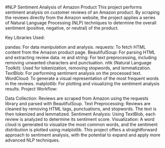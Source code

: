 #NLP Sentiment Analysis of Amazon Product
This project performs sentiment analysis on customer reviews of an Amazon product. By scraping the reviews directly from the Amazon website, the project applies a series of Natural Language Processing (NLP) techniques to determine the overall sentiment (positive, negative, or neutral) of the product.

Key Libraries Used:

pandas: For data manipulation and analysis.
requests: To fetch HTML content from the Amazon product page.
BeautifulSoup: For parsing HTML and extracting review data.
re and string: For text preprocessing, including removing unwanted characters and punctuation.
nltk (Natural Language Toolkit): Used for tokenization, removing stopwords, and lemmatization.
TextBlob: For performing sentiment analysis on the processed text.
WordCloud: To generate a visual representation of the most frequent words in the reviews.
matplotlib: For plotting and visualizing the sentiment analysis results.
Project Workflow:

Data Collection: Reviews are scraped from Amazon using the requests library and parsed with BeautifulSoup.
Text Preprocessing: Reviews are cleaned by removing HTML tags, punctuations, and stopwords. The text is then tokenized and lemmatized.
Sentiment Analysis: Using TextBlob, each review is analyzed to determine its sentiment score.
Visualization: A word cloud is generated to visualize the most common words, and the sentiment distribution is plotted using matplotlib.
This project offers a straightforward approach to sentiment analysis, with the potential to expand and apply more advanced NLP techniques.
